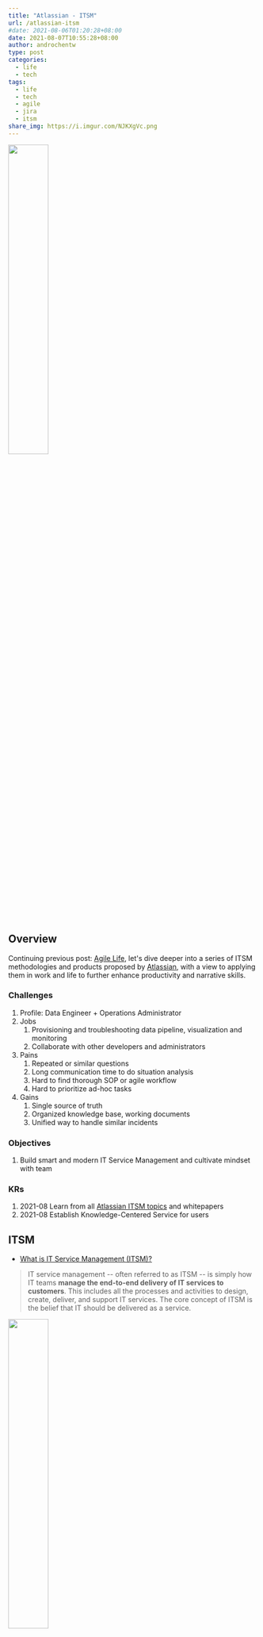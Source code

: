 ```yaml
---
title: "Atlassian - ITSM"
url: /atlassian-itsm
#date: 2021-08-06T01:20:28+08:00
date: 2021-08-07T10:55:28+08:00
author: androchentw
type: post
categories:
  - life
  - tech
tags: 
  - life
  - tech
  - agile
  - jira
  - itsm
share_img: https://i.imgur.com/NJKXgVc.png
---
```


<img style="width:40%;" src="https://i.imgur.com/NJKXgVc.png">

## Overview

Continuing previous post: [Agile Life](https://blog.androchen.tw/2021-agile-life/), let's dive deeper into a series of ITSM methodologies and products proposed by [Atlassian](https://www.atlassian.com/itsm), with a view to applying them in work and life to further enhance productivity and narrative skills.

### Challenges

1. Profile: Data Engineer + Operations Administrator
2. Jobs
   1. Provisioning and troubleshooting data pipeline, visualization and monitoring
   2. Collaborate with other developers and administrators
3. Pains
   1. Repeated or similar questions
   2. Long communication time to do situation analysis
   3. Hard to find thorough SOP or agile workflow
   4. Hard to prioritize ad-hoc tasks
4. Gains
   1. Single source of truth
   2. Organized knowledge base, working documents
   3. Unified way to handle similar incidents
   

### Objectives

1. Build smart and modern IT Service Management and cultivate mindset with team

### KRs

1. 2021-08 Learn from all [Atlassian ITSM topics](https://www.atlassian.com/itsm) and whitepapers
2. 2021-08 Establish Knowledge-Centered Service for users

<!--more-->

## ITSM 

* [What is IT Service Management (ITSM)?](https://www.atlassian.com/itsm)

> IT service management -- often referred to as ITSM -- is simply how IT teams **manage the end-to-end delivery of IT services to customers**. This includes all the processes and activities to design, create, deliver, and support IT services. 
> The core concept of ITSM is the belief that IT should be delivered as a service.

<img style="width:40%;" src="https://wac-cdn.atlassian.com/dam/jcr:f313f3ad-dcae-43cd-83a3-feb8db0abaa0/IT%20teams.png?cdnVersion=1746">

### Core

1. Team First
   1. [team playbook](https://www.atlassian.com/team-playbook). 
   2. Rather than answering to rules imposed by a tiered reporting structure or rigid process, IT teams can make informed decisions about things like adopting SLAs and which software to implement. Because **IT teams enable productivity and digital transformation**, strong IT teams are critical to strong organizations. 
2. Then Practice
   1. Successful IT teams build their approach from frameworks like **ITIL (the Information Technology Infrastructure Library)**, but are careful to think about how to adapt processes that will resonate with their customers.
3. Finally Technology
   1. It empowers end-users and automates mundane work, so **everyone gets more time to focus on what matters most to them**.


### ITSM vs ITIL vs DevOps

<img style="width:80%;" src="https://valueinsights.ch/wp-content/uploads/2020/06/The-ITIL-4-Big-Picture_v1.0.png">

* [The ITIL 4 Big Picture](https://valueinsights.ch/the-itil-4-big-picture/)

* [淺談ITIL 4 與服務管理實踐](https://www.gss.com.tw/blog/itil4)
  1. Four dimensions model
     1. Organizations & people
     2. Information & technology
     3. Partners & suppliers
     4. Value streams & processes
  2. SVS：Service Value System
     1. Opportunity / Demand => Value
     2. Guiding Principles
     3. Governance
     4. SVC: Service Value Chain
     5. Practices
     6. Continual Improvement
  3. SVC: Service Value Chain
     1. [Value Stream](https://www.scaledagileframework.com/value-streams/)
     2. [9 Essential Value Stream Mapping Templates to Immediately Discover Flows in Your Processes](https://creately.com/blog/examples/value-stream-mapping-templates/)

<img style="width:80%;" src="https://www.scaledagileframework.com/wp-content/uploads/2020/03/Value-Streams_F03_WEB-new.png">

* DevOps promised benefits include
  1. Increased trust
  2. Faster software releases
  3. An ability to solve critical issues quickly
  4. Better management of unplanned work.

* DevOps is much more than just automated development, and promotes the importance of collaboration and a blame-free culture.

* The importance of ITSM (Common benefits)
  * Aligning IT teams with business priorities tracked through success metrics.
  * Improving request coordination for more efficient service.
  * Promoting customer-centricity with self-service and better processes.
  * Responding more quickly to major incidents, and preventing future ones.

* ITSM Processes / Practices
  1. [Service request management](#service-request-management) is a **repeatable procedure** for handling the wide variety of customer service requests.
  2. [Knowledge management](#knowledge-management) is the process of creating, sharing, using, and **managing the knowledge** and information of an organization.
  3. IT asset management (also known as ITAM) is the process of ensuring an organization’s **assets are accounted for**, deployed, maintained, upgraded, and disposed of when the time comes.
  4. [Incident management](#incident-management) is the process to **respond to an unplanned event** or service interruption and restore the service to its operational state.
  5. [Problem management](#problem-management) is the process of **identifying and managing the causes** of incidents on an IT service.
  6. [Change management](#change-management) ensures **standard procedures are used for efficient and prompt handling of all changes** to IT infrastructure.


## Service Request Management

<img style="width:40%;" src="https://wac-cdn.atlassian.com/dam/jcr:cb4f6608-7a1f-44ce-b4bf-1afef2e614d5/service%20request%20priorities.png?cdnVersion=1746" title="Atlassian - Service Request Managament Priorities">
<br />
<img style="width:40%;" src="https://wac-cdn.atlassian.com/dam/jcr:b494279c-f2f0-42c6-b665-2bdbf435cba0/service-request-flow%20.png?cdnVersion=1746" title="Atlassian - service request fulfillment process">

* [What is a service request?](https://www.atlassian.com/itsm/service-request-management)
* [IT Metrics: 4 best practices for success](https://www.atlassian.com/itsm/service-request-management/it-metrics-and-reporting)
* [How to run IT support the DevOps way](https://www.atlassian.com/itsm/service-request-management/how-to-run-it-support-devops-way)

* smart support workflow 
  * [Are your support services as SMART as they could be?](https://blogs.servicenow.com/2019/smart-support-services.html)
  * [Create a Help Desk Workflow Streamline Your Support Process](https://www.happyfox.com/help-desk-work-flow/)
* [Opsgenie](https://www.atlassian.com/software/opsgenie)



## Knowledge Management

<img style="width:80%;" src="https://wac-cdn.atlassian.com/dam/jcr:942dab82-b26c-440b-bd58-f0dfb3355168/Knowledge%20management%20cycle.png?cdnVersion=1738" title="Atlassian - Knowledge Management">
<br />
<img style="width:40%;" src="https://wac-cdn.atlassian.com/dam/jcr:39e1e686-ab57-42d3-ada9-cfeb117607d9/Knowledge%20base%20ways.png?cdnVersion=1735" title="Atlassian - KM Benefit">

* [Best Practices](https://www.atlassian.com/itsm/knowledge-management)
  1. Aggregate your team’s knowledge in a single repository or system.
  2. Increase **transparency** with open and shared information.
  3. **Make work visible** with a [project poster](https://www.atlassian.com/team-playbook/plays/project-poster).
  4. Focus on **brief** articles or answers.

* [Benefits of a knowledge base](https://www.atlassian.com/itsm/knowledge-management/what-is-a-knowledge-base)
  1. More consistent service.
  2. Higher resolution rates at first contact.
  3. Lower training costs.

* [KCS - knowledge-centered service](https://www.atlassian.com/itsm/knowledge-management/kcs)
  * [KCS v6](https://www.serviceinnovation.org/faq-about-kcs/)

* [5 tips](https://www.atlassian.com/blog/archives/5_tips_for_building_a_knowledge_base_with_confluence)
* [Team Playbook](https://www.atlassian.com/team-playbook)
  * [Elevator Pitch](https://blog.androchen.tw/elevator-pitch/)
  * [OKRs](https://www.atlassian.com/team-playbook/plays/okrs)
  * [Prioritize, as a team](https://www.atlassian.com/team-playbook/plays/prioritize-tasks-how-to)
  * [Roles and Responsibilities](https://www.atlassian.com/team-playbook/plays/roles-and-responsibilities)
  * [Retrospective](https://www.atlassian.com/team-playbook/plays/retrospective)
  * [Learning Circle](https://www.atlassian.com/team-playbook/plays/learning-circle)

* [Build an effective help desk knowledge base - ITSM infographic](https://www.manageengine.com/products/service-desk/self-service/how-to-build-help-desk-knowledge-base.html)

* [7 Steps to Build an Awesome Service desk Knowledge Base](https://www.motadata.com/blog/steps-to-build-an-awesome-service-desk-knowledge-base/)


## Incident Management


## Problem Managment


## Change Management


## ITIL


## Murmur

* 2021-08-07 knowing is one thing, doing is another. Recently I just realize deeply how important these precise definition is, as I'm working on advocating these "well-known" knowledge and really implements these concepts into my work and team collaboration.

